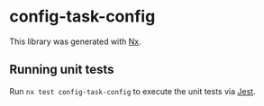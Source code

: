 # config-task-config

This library was generated with [Nx](https://nx.dev).

## Running unit tests

Run `nx test config-task-config` to execute the unit tests via [Jest](https://jestjs.io).
